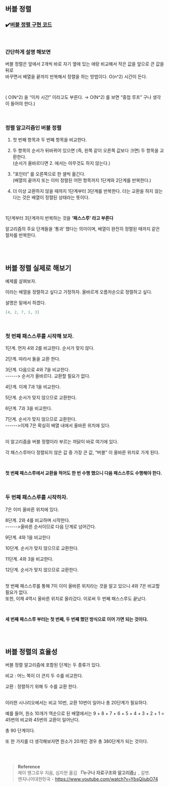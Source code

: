 ## 버블 정렬

### ✔️[버블 정렬 구현 코드](https://github.com/mingseok/TIL/blob/main/code/bubble.java)

<br/>

### 간단하게 설명 해보면

버블 정렬은 앞에서 2개씩 바로 자기 옆에 있는 애랑 비교해서 작은 값을 앞으로 큰 값을 뒤로 <br/>바꾸면서 배열을 끝까지 반복해서 정렬을 하는 방법이다. O(n^2) 시간이 든다.

<br/>

( O(N^2) 을 “이차 시간” 이라고도 부른다. → O(N^2) 를 보면 “중첩 루프” 구나 생각이 들어야 한다.)

<br/>

### 정렬 알고리즘인 버블 정렬

1. 첫 번째 항목과 두 번째 항목을 비교한다.

2. 두 항목의 순서가 뒤바뀌어 있으면 (즉, 왼쪽 같이 오른쪽 값보다 크면) 두 항목을 교환한다.
<br/>(순서가 올바르다면 2. 에서는 아무것도 하지 않는다.)

1. “포인터” 를 오른쪽으로 한 셀씩 옮긴다.<br/>(배열의 끝까지 또는 이미 정렬된 어떤 항목까지 1단계와 2단계를 반복한다.)

1. 더 이상 교환하지 않을 때까지 1단계부터 3단계를 반복한다. 더는 교환을 하지 않는다는 것은 배열이 정렬된 상태라는 뜻이다.

<br/>

1단계부터 3단계까지 반복하는 것을 **‘패스스루’ 라고 부른다**

알고리즘의 주요 단계들을 ‘통과’ 했다는 의미이며, 배열이 완전히 정렬된 때까지 같은 절차를 반복한다. 

<br/><br/>

## 버블 정렬 실제로 해보기

예제를 살펴보자. 

이라는 배열을 정렬하고 싶다고 가정하자. 올바르게 오름차순으로 정렬하고 싶다.

설명은 밑에서 하겠다.

```java
[4, 2, 7, 1, 3]
```

<br/>

### 첫 번째 패스스루를 시작해 보자.

1단계. 먼저 4와 2를 비교한다. 순서가 맞지 않다.

2단계. 따라서 둘을 교환 한다.

3단계. 다음으로 4와 7을 비교한다.         
------>  순서가 올바르다. 교환할 필요가 없다.

4단계.  이제 7과 1을 비교한다.

5단계. 순서가 맞지 않으므로 교환한다.

6단계. 7과 3을 비교한다.

7단계. 순서가 맞지 않으므로 교환한다.
<br/>------>이제 7은 확실히 배열 내에서 올바른 위치에 있다.

<br/>이 알고리즘을 버블 정렬이라 부르는 까닭이 바로 여기에 있다.

각 패스스루마다 정렬되지 않은 값 중 가장 큰 값, “버블” 이 올바른 위치로 가게 된다.

<br/>

**첫 번째 패스스루에서 교환을 적어도 한 번 수행 했으니 다음 패스스루도 수행해야 한다.**

<br/>

### 두 번째 패스스루를 시작하자.

7은 이미 올바른 위치에 있다.

8단계. 2와 4를 비교하며 시작한다.
<br/>------>올바른 순서이므로 다음 단계로 넘어간다.

9단계. 4와 1을 비교한다

10단계. 순서가 맞지 않으므로 교환한다.

11단계. 4와 3을 비교한다.

12단계. 순서가 맞지 않으므로 교환한다.

<br/>첫 번째 패스스루를 통해 7이 이미 올바른 위치라는 것을 알고 있으니 4와 7은 비교할 필요가 없다. <br/>또한, 이제 4역시 올바른 위치로 올라갔다. 이로써 두 번째 패스스루도 끝났다.

<br/>

**세 번째 패스스루 부터는 첫 번째, 두 번째 했던 방식으로 이어 가면 되는 것이다.**

<br/><br/>


## 버블 정렬의 효율성

버블 정렬 알고리즘에 포함된 단계는 두 종류가 있다.

비교 : 어느 쪽이 더 큰지 두 수를 비교한다.

교환 : 정렬하기 위해 두 수를 교환 한다.

<br/>이러한 시나리오에서는 비교 10번, 교환 10번이 일어나 총 20단계가 필요하다.

예를 들어, 원소 10개가 역순으로 된 배열에서는 9 + 8 + 7 + 6 + 5 + 4 + 3 + 2 + 1 = 45번의 비교와 45번의 교환이 일어난다. 

총 90 단계이다.

또 한 가지를 더 생각해보자면 원소가 20개인 경우 총 380단계가 되는 것이다.


<br/><br/>

>**Reference**
<br/>제이 웬그로우 지음, 심지현 옮김 **『**누구나 자료구조와 알고리즘**』**, 길벗. <br/>
엔지니어대한민국 - https://www.youtube.com/watch?v=YbsQiiubO74